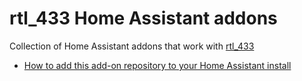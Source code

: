 # rtl_433 Home Assistant addons

Collection of Home Assistant addons that work with [rtl_433](https://github.com/merbanan/rtl_433)

* [How to add this add-on repository to your Home Assistant install](https://home-assistant.io/hassio/installing_third_party_addons/)
